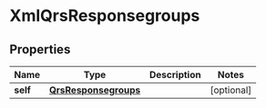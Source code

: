 

# XmlQrsResponsegroups

## Properties

Name | Type | Description | Notes
------------ | ------------- | ------------- | -------------
**self** | [**QrsResponsegroups**](QrsResponsegroups.md) |  |  [optional]




